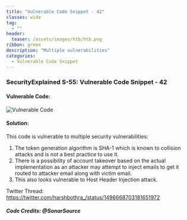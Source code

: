 ```yaml
---
title: "Vulnerable Code Snippet - 42"
classes: wide
tag: 
  - ""
header:
  teaser: /assets/images/htb/htb.png
ribbon: green
description: "Multiple vulnerabilities"
categories:
  - Vulnerable Code Snippet
---
```

### SecurityExplained S-55: Vulnerable Code Snippet - 42

#### Vulnerable Code: 

![Vulnerable Code](https://raw.githubusercontent.com/harsh-bothra/SecurityExplained/main/media/code-42.jpg)


#### Solution: 

This code is vulnerable to multiple security vulnerabilities: 
1. The token generation algorithm is SHA-1 which is known to collision attacks and is not a best practice to use it. 
2. There is a possibility of account takeover based on the actual implementation as an attacker may attempt to inject emails to get it routed to attacker email along with victim email. 
3. This also looks vulnerable to Host Header Injection attack. 

Twitter Thread: https://twitter.com/harshbothra_/status/1496668703181651972

##### Code Credits: @SonarSource
